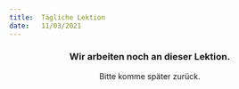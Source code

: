 ```yaml
---
title:  Tägliche Lektion
date:   11/03/2021
---
```


### <center>Wir arbeiten noch an dieser Lektion.</center>
<center>Bitte komme später zurück.</center>